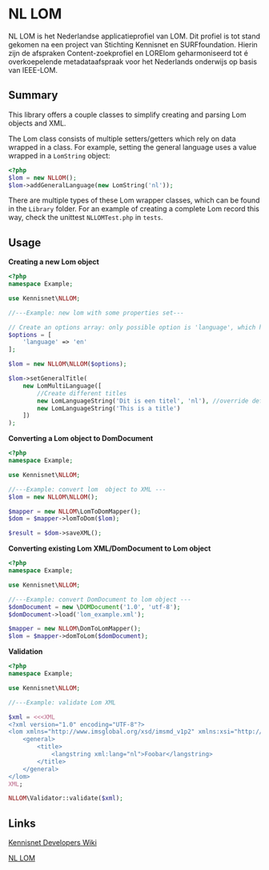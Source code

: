 # NL LOM

NL LOM is het Nederlandse applicatieprofiel van LOM. Dit profiel is tot stand gekomen na een project van 
Stichting Kennisnet en SURFfoundation. 
Hierin zijn de afspraken Content-zoekprofiel en LORElom geharmoniseerd tot é overkoepelende metadataafspraak voor het 
Nederlands onderwijs op basis van IEEE-LOM.

## Summary

This library offers a couple classes to simplify creating and parsing Lom objects and XML.

The Lom class consists of multiple setters/getters which rely on data wrapped in a class. For example, setting the general language uses a value wrapped in a `LomString` object:

```php
<?php
$lom = new NLLOM();
$lom->addGeneralLanguage(new LomString('nl'));
```

There are multiple types of these Lom wrapper classes, which can be found in the `Library` folder. For an example of creating a complete Lom record this way, check the unittest `NLLOMTest.php` in `tests`. 

## Usage

**Creating a new Lom object**

```php
<?php
namespace Example;

use Kennisnet\NLLOM;

//---Example: new lom with some properties set---

// Create an options array: only possible option is 'language', which has a default setting of 'nl'
$options = [
    'language' => 'en'
];

$lom = new NLLOM\NLLOM($options);

$lom->setGeneralTitle(
    new LomMultiLanguage([
        //Create different titles
        new LomLanguageString('Dit is een titel', 'nl'), //override default language
        new LomLanguageString('This is a title')
    ])
);
```

**Converting a Lom object to DomDocument**

```php
<?php
namespace Example;

use Kennisnet\NLLOM;

//---Example: convert lom  object to XML ---
$lom = new NLLOM\NLLOM();

$mapper = new NLLOM\LomToDomMapper();
$dom = $mapper->lomToDom($lom);

$result = $dom->saveXML();
```

**Converting existing Lom XML/DomDocument to Lom object** 
```php
<?php
namespace Example;

use Kennisnet\NLLOM;

//---Example: convert DomDocument to lom object ---
$domDocument = new \DOMDocument('1.0', 'utf-8');
$domDocument->load('lom_example.xml');

$mapper = new NLLOM\DomToLomMapper();
$lom = $mapper->domToLom($domDocument);
```

**Validation**
```php
<?php
namespace Example;

use Kennisnet\NLLOM;

//---Example: validate Lom XML

$xml = <<<XML
<?xml version="1.0" encoding="UTF-8"?>
<lom xmlns="http://www.imsglobal.org/xsd/imsmd_v1p2" xmlns:xsi="http://www.w3.org/2001/XMLSchema-instance" xsi:schemaLocation="http://www.imsglobal.org/xsd/imsmd_v1p2 http://www.imsglobal.org/xsd/imsmd_v1p2p4.xsd">
    <general>
        <title>
            <langstring xml:lang="nl">Foobar</langstring>
        </title>
    </general>
</lom>
XML;

NLLOM\Validator::validate($xml);
```


## Links

[Kennisnet Developers Wiki](https://developers.wiki.kennisnet.nl/index.php?title=Standaarden:NL_LOM)

[NL LOM](https://wiki.surfnet.nl/display/nllom/Home)